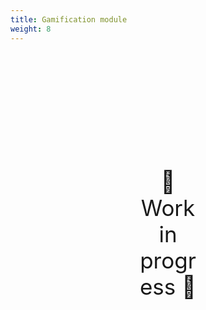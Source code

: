 ```yaml
---
title: Gamification module
weight: 8
---
```

<div style="text-align: center; font-size:2.5em;margin: 200px;">🚧 Work in progress 🚧</div>